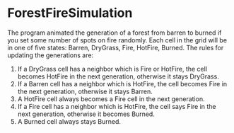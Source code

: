 # ForestFireSimulation
The program animated the generation of a forest from barren to burned if you set some number of spots on fire randomly.
Each cell in the grid will be in one of five states: Barren, DryGrass, Fire,  HotFire, Burned.
The rules for updating the generations are:
1. If a DryGrass cell has a neighbor which is Fire or HotFire, the cell becomes HotFire in the next generation, otherwise it stays DryGrass.
2. If a Barren cell has a neighbor which is HotFire, the cell becomes Fire in the next generation, otherwise it stays Barren.
3. A HotFire cell always becomes a Fire cell in the next generation.
4. If a Fire cell has a neighbor which is HotFire, the cell says Fire in the next generation, otherwise it becomes Burned.
5. A Burned cell always stays Burned.
